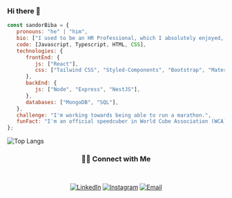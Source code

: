### Hi there 👋



```javascript
const sandorBiba = {
   pronouns: "he" | "him",
   bio: ["I used to be an HR Professional, which I absolutely enjoyed, but now I haved decided to fulfill my childhood dream of becoming a programmer."],
   code: [Javascript, Typescript, HTML, CSS],
   technologies: {
      frontEnd: {
         js: ["React"],
         css: ["Tailwind CSS", "Styled-Components", "Bootstrap", "Material UI"]
      },
      backEnd: {
         js: ["Node", "Express", "NestJS"],
      },
      databases: ["MongoDB", "SQL"],
   },
   challenge: "I'm working towards being able to run a marathon.",
   funFact: "I'm an official speedcuber in World Cube Association (WCA)."
};
```
![Top Langs](https://github-readme-stats.vercel.app/api/top-langs/?username=sandorbiba&show_icons=true)
<h3 align="center"> 🤝🏻 Connect with Me </h3>
<br>
<p align="center">
<a href="https://www.linkedin.com/in/sandorbiba/"><img alt="LinkedIn" src="https://img.shields.io/badge/LinkedIn-sandorbiba-blue?style=flat-square&logo=linkedin"></a>
<a href="https://www.instagram.com/sandorbiba/"><img alt="Instagram" src="https://img.shields.io/badge/Instagram-sandorbiba-black?style=flat-square&logo=instagram"></a>
<a href="mailto:sandorbiba@gmail.com"><img alt="Email" src="https://img.shields.io/badge/Email-sandorbiba@gmail.com-blue?style=flat-square&logo=gmail"></a>
</p>
